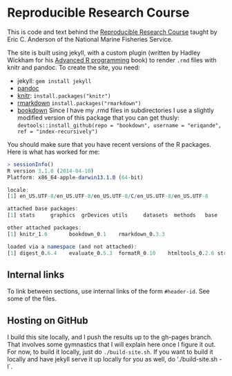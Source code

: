 # Reproducible Research Course

This is code and text behind the [Reproducible Research Course](http://eriqande.github.io/rep-res-course/)
taught by Eric C. Anderson of the National Marine Fisheries Service. 

The site is built using jekyll, with a custom plugin (written by Hadley Wickham for his [Advanced R programming](http://adv-r.had.co.nz) book) to render `.rmd` files with
knitr and pandoc. To create the site, you need:

* jekyll: `gem install jekyll`
* [pandoc](http://johnmacfarlane.net/pandoc/)
* [knitr](http://yihui.name/knitr/): `install.packages("knitr")`
* [rmarkdown](http://cran.r-project.org/web/packages/rmarkdown/index.html)  `install.packages("rmarkdown")`
* [bookdown](https://github.com/hadley/bookdown)  Since I have my .rmd files in subdirectories I use a slightly modified version of this package that you can get thusly:  
`devtools::install_github(repo = "bookdown", username = "eriqande", ref = "index-recursively")`

You should make sure that you have recent versions of the R packages.  Here is what has worked for me:
```r
> sessionInfo()
R version 3.1.0 (2014-04-10)
Platform: x86_64-apple-darwin13.1.0 (64-bit)

locale:
[1] en_US.UTF-8/en_US.UTF-8/en_US.UTF-8/C/en_US.UTF-8/en_US.UTF-8

attached base packages:
[1] stats     graphics  grDevices utils     datasets  methods   base     

other attached packages:
[1] knitr_1.6       bookdown_0.1    rmarkdown_0.3.3

loaded via a namespace (and not attached):
[1] digest_0.6.4    evaluate_0.5.3  formatR_0.10    htmltools_0.2.6 stringr_0.6.2   tools_3.1.0     yaml_2.1.11    
```
## Internal links

To link between sections, use internal links of the form `#header-id`. See some of the files.

## Hosting on GitHub
I build this site locally, and I push the results up to the gh-pages branch.  That involves some gymnastics that I will
explain here once I figure it out.  For now, to build it locally, just do `./build-site.sh`.  If you want to build it locally
and have jekyll serve it up locally for you as well, do './build-site.sh -l`.
